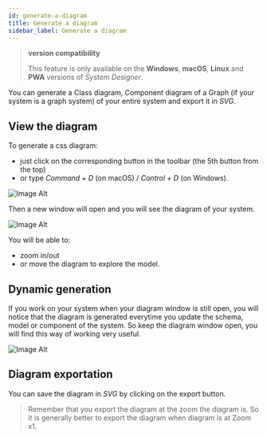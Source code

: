 ```yaml
---
id: generate-a-diagram
title: Generate a diagram
sidebar_label: Generate a diagram
---
```


>**version compatibility**
>
>This feature is only available on the **Windows**, **macOS**, **Linux** and **PWA** versions of *System Designer*.

You can generate a Class diagram, Component diagram of a Graph (if your system is a graph system) of your entire system and export it in *SVG*.

## View the diagram

To generate a css diagram:
* just click on the corresponding button in the toolbar (the 5th button from the top)
* or type *Command* + *D* (on macOS) / *Control* + *D* (on Windows).

![Image Alt](../../img/generate-a-diagram-open.png)

Then a new window will open and you will see the diagram of your system.

![Image Alt](../../img/generate-a-diagram-view.png)

You will be able to:
*  zoom in/out 
* or move the diagram to explore the model.

## Dynamic generation

If you work on your system when your diagram window is still open, you will notice that the diagram is generated everytime you update the schema, model or component of the system. So keep the diagram window open, you will find this way of working very useful.

![Image Alt](../../img/generate-a-diagram-updated.png)

## Diagram exportation

You can save the diagram in *SVG* by clicking on the export button. 

> Remember that you export the diagram at the zoom the diagram is. So it is generally better to export the diagram when diagram is at Zoom x1.
